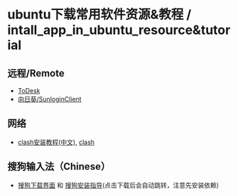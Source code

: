 # ubuntu下载常用软件资源&教程 / intall_app_in_ubuntu_resource&tutorial

## 远程/Remote
- [ToDesk](https://www.todesk.com/linux.html)
- [向日葵/SunloginClient](https://sunlogin.oray.com/download/linux?type=personal)

## 网络
- [clash安装教程(中文)](https://zhuanlan.zhihu.com/p/693754050), [clash](https://github.com/doreamon-design/clash/releases)

## 搜狗输入法（Chinese）
- [搜狗下载界面](https://shurufa.sogou.com/linux) 和 [搜狗安装指导](https://shurufa.sogou.com/linux/guide)(点击下载后会自动跳转，注意先安装依赖)
